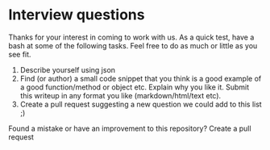 # Interview questions 
Thanks for your interest in coming to work with us. As a quick test, have a bash at some of the following tasks. Feel free to do as much or little as you see fit.

 1. Describe yourself using json
 2. Find (or author) a small code snippet that you think is a good example of a good function/method or object etc. Explain why you like it. Submit this writeup in any format you like (markdown/html/text etc).
 3. Create a pull request suggesting a new question we could add to this list ;)

Found a mistake or have an improvement to this repository? Create a pull request

